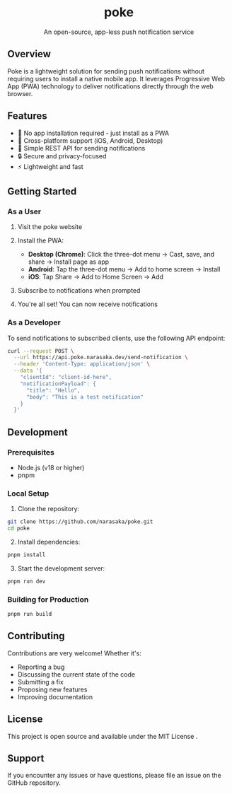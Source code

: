 <h1 align="center">poke</h1>

<p align="center">
  An open-source, app-less push notification service
</p>

## Overview

Poke is a lightweight solution for sending push notifications without requiring users to install a native mobile app. It leverages Progressive Web App (PWA) technology to deliver notifications directly through the web browser.

## Features

- 🚀 No app installation required - just install as a PWA
- 📱 Cross-platform support (iOS, Android, Desktop)
- 🔌 Simple REST API for sending notifications
- 🔒 Secure and privacy-focused
- ⚡ Lightweight and fast

## Getting Started

### As a User

1. Visit the poke website
2. Install the PWA:

   - **Desktop (Chrome)**: Click the three-dot menu → Cast, save, and share → Install page as app
   - **Android**: Tap the three-dot menu → Add to home screen → Install
   - **iOS**: Tap Share → Add to Home Screen → Add

3. Subscribe to notifications when prompted
4. You're all set! You can now receive notifications

### As a Developer

To send notifications to subscribed clients, use the following API endpoint:

```bash
curl --request POST \
  --url https://api.poke.narasaka.dev/send-notification \
  --header 'Content-Type: application/json' \
  --data '{
    "clientId": "client-id-here",
    "notificationPayload": {
      "title": "Hello",
      "body": "This is a test notification"
    }
  }'
```

## Development

### Prerequisites

- Node.js (v18 or higher)
- pnpm

### Local Setup

1. Clone the repository:

```bash
git clone https://github.com/narasaka/poke.git
cd poke
```

2. Install dependencies:

```bash
pnpm install
```

3. Start the development server:

```bash
pnpm run dev
```

### Building for Production

```bash
pnpm run build
```

## Contributing

Contributions are very welcome! Whether it's:

- Reporting a bug
- Discussing the current state of the code
- Submitting a fix
- Proposing new features
- Improving documentation

## License

This project is open source and available under the MIT License .

## Support

If you encounter any issues or have questions, please file an issue on the GitHub repository.

